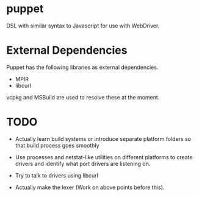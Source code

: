 # puppet
DSL with similar syntax to Javascript for use with WebDriver.

# External Dependencies
Puppet has the following libraries as external dependencies.

* MPIR
* libcurl

vcpkg and MSBuild are used to resolve these at the moment.

# TODO

* Actually learn build systems or introduce separate platform
  folders so that build process goes smoothly

* Use processes and netstat-like utilities on different platforms
  to create drivers and identify what port drivers are listening on.

* Try to talk to drivers using libcurl

* Actually make the lexer (Work on above points before this).


